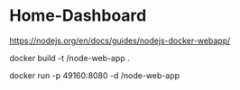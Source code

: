 # Home-Dashboard

<https://nodejs.org/en/docs/guides/nodejs-docker-webapp/>

docker build -t <your username>/node-web-app .

docker run -p 49160:8080 -d <your username>/node-web-app

